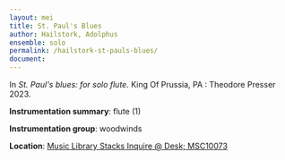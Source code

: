 ```yaml
---
layout: mei
title: St. Paul's Blues
author: Hailstork, Adolphus
ensemble: solo
permalink: /hailstork-st-pauls-blues/
document: 
---
```


In *St. Paul's blues: for solo flute.* King Of Prussia, PA : Theodore Presser 2023.

**Instrumentation summary**: flute (1)

**Instrumentation group**: woodwinds

**Location**: <a href="https://tufts.primo.exlibrisgroup.com/permalink/01TUN_INST/1kc9gia/alma991019011681503851" target="_blank">Music Library Stacks Inquire @ Desk; MSC10073</a>